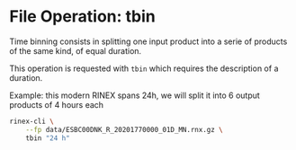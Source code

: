 File Operation: tbin
====================

Time binning consists in splitting one input product into a serie of products of the same kind,
of equal duration.

This operation is requested with `tbin` which requires the description of a duration.

Example: this modern RINEX spans 24h, we will split it into 6 output products of 4 hours each

```bash
rinex-cli \
    --fp data/ESBC00DNK_R_20201770000_01D_MN.rnx.gz \
    tbin "24 h"
```

